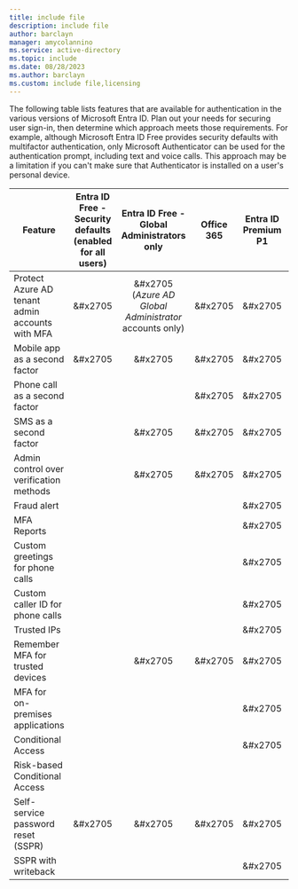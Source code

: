```yaml
---
title: include file
description: include file
author: barclayn
manager: amycolannino
ms.service: active-directory
ms.topic: include
ms.date: 08/28/2023
ms.author: barclayn
ms.custom: include file,licensing
---
```


The following table lists features that are available for authentication in the various versions of Microsoft Entra ID. Plan out your needs for securing user sign-in, then determine which approach meets those requirements. For example, although Microsoft Entra ID Free provides security defaults with multifactor authentication, only Microsoft Authenticator can be used for the authentication prompt, including text and voice calls. This approach may be a limitation if you can't make sure that Authenticator is installed on a user's personal device.

| Feature | Entra ID Free - Security defaults (enabled for all users) | Entra ID Free - Global Administrators only | Office 365 | Entra ID Premium P1 | Entra ID Premium P2 |
| --- |:---:|:---:|:---:|:---:|:---:|
| Protect Azure AD tenant admin accounts with MFA | &#x2705 | &#x2705 (*Azure AD Global Administrator* accounts only) | &#x2705 | &#x2705 | &#x2705 |
| Mobile app as a second factor | &#x2705 | &#x2705 | &#x2705 | &#x2705 | &#x2705 |
| Phone call as a second factor | | | &#x2705 | &#x2705 | &#x2705 |
| SMS as a second factor | | &#x2705 | &#x2705 | &#x2705 | &#x2705 |
| Admin control over verification methods | | &#x2705 | &#x2705 | &#x2705 | &#x2705 |
| Fraud alert | | | | &#x2705 | &#x2705 |
| MFA Reports | | | | &#x2705 | &#x2705 |
| Custom greetings for phone calls | | | | &#x2705 | &#x2705 |
| Custom caller ID for phone calls | | | | &#x2705 | &#x2705 |
| Trusted IPs | | | | &#x2705 | &#x2705 |
| Remember MFA for trusted devices | | &#x2705 | &#x2705 | &#x2705 | &#x2705 |
| MFA for on-premises applications | | | | &#x2705 | &#x2705 |
| Conditional Access | | | | &#x2705 | &#x2705 |
| Risk-based Conditional Access | | | | | &#x2705 |
| Self-service password reset (SSPR) |&#x2705|&#x2705|&#x2705|&#x2705|&#x2705|
| SSPR with writeback | | | |&#x2705|&#x2705|